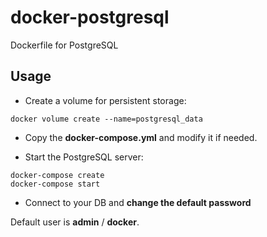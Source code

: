 # docker-postgresql
Dockerfile for PostgreSQL

## Usage
- Create a volume for persistent storage:

```
docker volume create --name=postgresql_data
```

- Copy the **docker-compose.yml** and modify it if needed.

- Start the PostgreSQL server:

```
docker-compose create
docker-compose start
```

- Connect to your DB and **change the default password**

Default user is **admin** / **docker**.
